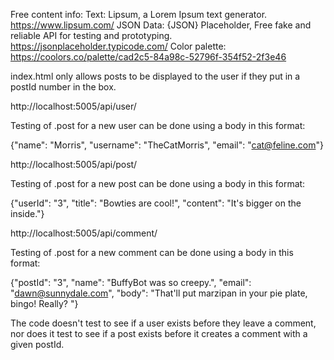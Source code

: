 Free content info: 
Text: Lipsum, a Lorem Ipsum text generator. https://www.lipsum.com/
JSON Data: {JSON} Placeholder, Free fake and reliable API for testing and prototyping. https://jsonplaceholder.typicode.com/
Color palette: https://coolors.co/palette/cad2c5-84a98c-52796f-354f52-2f3e46

index.html only allows posts to be displayed to the user if they put in a postId number in the box.

http://localhost:5005/api/user/ 

Testing of .post for a new user can be done using a body in this format:

{"name": "Morris",
"username": "TheCatMorris",
"email": "cat@feline.com"}


http://localhost:5005/api/post/

Testing of .post for a new post can be done using a body in this format:

{"userId": "3",
"title": "Bowties are cool!",
"content": "It's bigger on the inside."}

http://localhost:5005/api/comment/

Testing of .post for a new comment can be done using a body in this format:

{"postId": "3",
"name": "BuffyBot was so creepy.",
"email": "dawn@sunnydale.com",
"body": "That'll put marzipan in your pie plate, bingo! Really? "}

The code doesn't test to see if a user exists before they leave a comment, nor does it test to see if a post exists before it creates a comment with a given postId.